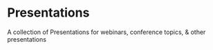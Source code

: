 # Presentations
A collection of Presentations for webinars, conference topics, &amp; other presentations
